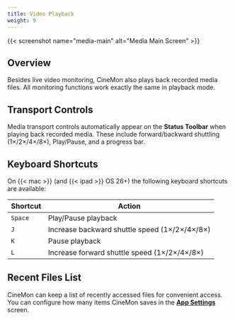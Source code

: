```yaml
---
title: Video Playback
weight: 9
---
```


{{< screenshot name="media-main" alt="Media Main Screen" >}}

## Overview

Besides live video monitoring, CineMon also plays back recorded media files. All monitoring functions work exactly the same in playback mode.

## Transport Controls

Media transport controls automatically appear on the **Status Toolbar** when playing back recorded media. These include forward/backward shuttling (1×/2×/4×/8×), Play/Pause, and a progress bar.

## Keyboard Shortcuts

On {{< mac >}} (and {{< ipad >}} OS 26+) the following keyboard shortcuts are available:

| Shortcut | Action |
|----------|--------|
| `Space` | Play/Pause playback |
| `J` | Increase backward shuttle speed (1×/2×/4×/8×) |
| `K` | Pause playback |
| `L` | Increase forward shuttle speed (1×/2×/4×/8×) |

## Recent Files List

CineMon can keep a list of recently accessed files for convenient access. You can configure how many items CineMon saves in the [**App Settings**](/docs/app-settings) screen.